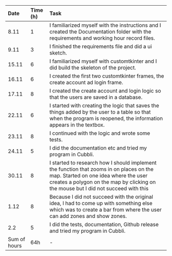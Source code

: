 |   Date   | Time (h) |   Task   |
|:---------|:---------|:---------|
| 8.11 | 1 | I familiarized myself with the instructions and I created the Documentation folder with the requirements and working hour record files. |
| 9.11 | 3 | I finished the requirements file and did a ui sketch. |
| 15.11 | 6 | I familiarized myself with customtkinter and I did build the skeleton of the project.|
| 16.11 | 6 | I created the first two customtkinter frames, the create account ad login frame.|
| 17.11 | 8 | I created the create account and login logic so that the users are saved in a database.|
| 22.11 | 6 | I started with creating the logic that saves the things added by the user to a table so that when the program is reopened, the information appears in the textbox.|
| 23.11 | 8 | I continued with the logic and wrote some tests.|
| 24.11 | 5 | I did the documentation etc and tried my program in Cubbli.|
| 30.11 | 8 | I started to research how I should implement the function that zooms in on places on the map. Started on one idea where the user creates a polygon on the map by clicking on the mouse but I did not succeed with this|
| 1.12 | 8 | Because I did not succeed with the original idea, I had to come up with something else which was to create a bar from where the user can add zones and show zones.|
| 2.2 | 5 | I did the tests, documentation, Github release and tried my program in Cubbli.|
| Sum of hours | 64h | -|
